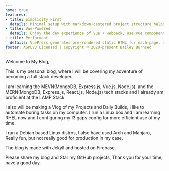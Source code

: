 ```yaml
---
home: true
features:
- title: Simplicity First
  details: Minimal setup with markdown-centered project structure helps you focus on writing.
- title: Vue-Powered
  details: Enjoy the dev experience of Vue + webpack, use Vue components in markdown, and develop custom themes with Vue.
- title: Performant
  details: VuePress generates pre-rendered static HTML for each page, and runs as an SPA once a page is loaded.
footer: AGPLv3 Licensed | Copyright © 2020-present Bailey Burnsed
---
```


Welcome to My Blog,

This is my personal blog, where I will be covering my adventure of becoming
a full stack developer.

I am learning the MEVN(MongoDB, Express.js, Vue.js, Node.js), and the
MERN(MongoDB, Express.js, React.js, Node.js) tech stacks and I already
am proficient at the LAMP Stack

I also will be making a Vlog of my Projects and Daily Builds,
I like to automate boring tasks on my computer. I run a Linux box and I am learning
RHEL now and I configuring my I3 gaps config for more efficient use of my time.

I run a Debian based Linux distros, I also have used Arch and Manjaro, Really fun, but
not really good for production in my case.

The blog is made with Jekyll and hosted on Firebase.

Please share my blog and Star my GitHub projects, Thank you for your time, have a good day.
